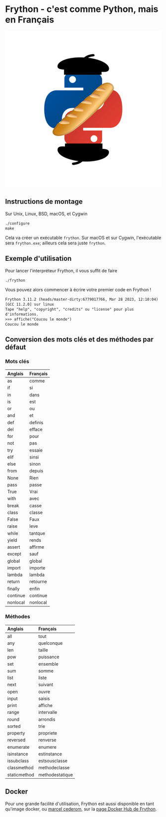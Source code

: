 # Frython - c'est comme Python, mais en Français

<p align="center">
  <img src="./logo.svg">
</p>

## Instructions de montage

Sur Unix, Linux, BSD, macOS, et Cygwin

```
./configure
make
```

Cela va créer un exécutable `frython`. Sur macOS et sur Cygwin, l'exécutable sera `frython.exe`; ailleurs cela sera juste `frython`.

## Exemple d'utilisation

Pour lancer l'interpréteur Frython, il vous suffit de faire 

```
./frython
```

Vous pouvez alors commencer à écrire votre premier code en Frython !

```
Frython 3.11.2 (heads/master-dirty:6779017766, Mar 28 2023, 12:10:04) [GCC 11.2.0] sur linux
Tape "help", "copyright", "credits" ou "license" pour plus d'informations.
>>> affiche("Coucou le monde")
Coucou le monde
```

## Conversion des mots clés et des méthodes par défaut

### Mots clés

| Anglais  | Français |
|:---------|:---------|
| as       | comme    |
| if       | si       |
| in       | dans     |
| is       | est      |
| or       | ou       |
| and      | et       |
| def      | definis  |
| del      | efface   |
| for      | pour     |
| not      | pas      |
| try      | essaie   |
| elif     | sinsi    |
| else     | sinon    |
| from     | depuis   |
| None     | Rien     |
| pass     | passe    |
| True     | Vrai     |
| with     | avec     |
| break    | casse    |
| class    | classe   |
| False    | Faux     |
| raise    | leve     |
| while    | tantque  |
| yield    | rends    |
| assert   | affirme  |
| except   | sauf     |
| global   | global   |
| import   | importe  |
| lambda   | lambda   |
| return   | retourne |
| finally  | enfin    |
| continue | continue |
| nonlocal | nonlocal |

### Méthodes

| Anglais      | Français        |
|:-------------|:----------------|
| all          | tout            |
| any          | quelconque      |
| len          | taille          |
| pow          | puissance       |
| set          | ensemble        |
| sum          | somme           |
| list         | liste           |
| next         | suivant         |
| open         | ouvre           |
| input        | saisis          |
| print        | affiche         |
| range        | intervalle      |
| round        | arrondis        |
| sorted       | trie            |
| property     | propriete       |
| reversed     | renverse        |
| enumerate    | enumere         |
| isinstance   | estinstance     |
| issubclass   | estsousclasse   |
| classmethod  | methodeclasse   |
| staticmethod | methodestatique |

## Docker

Pour une grande facilité d'utilisation, Frython est aussi disponible en tant qu'image docker, ou [marcel cederom](https://github.com/brouberol/marcel#examples), sur la [page Docker Hub de Frython](https://hub.docker.com/r/magiclemp/frython).
